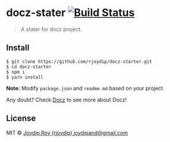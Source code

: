# docz-stater [![Build Status](https://travis-ci.org/rjoydip/docz-stater.svg?branch=master)](https://travis-ci.org/rjoydip/docz-stater)

> A stater for docz project.

## Install

```
$ git clone https://github.com/rjoydip/docz-starter.git
$ cd docz-starter
$ npm i
$ yarn install
```

**Note:** Modify `package.json` and `readme.md` based on your project.

Any doubt? Check [Docz](https://www.docz.site/) to see more about Docz!

## License

MIT © [Joydip Roy (rjoydip) <joydipand@gmail.com>](https://github.com/rjoydip/docz-stater/blob/master/license.md)